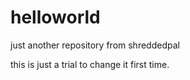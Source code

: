# helloworld
just another repository from shreddedpal

this is just a trial to change it first time.

